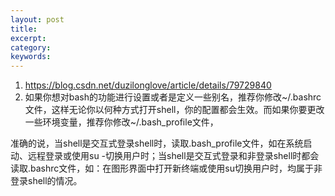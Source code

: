```yaml
---
layout: post
title:   
excerpt:  
category: 
keywords: 
---
```


1. https://blog.csdn.net/duzilonglove/article/details/79729840
2. 如果你想对bash的功能进行设置或者是定义一些别名，推荐你修改~/.bashrc文件，这样无论你以何种方式打开shell，你的配置都会生效。而如果你要更改一些环境变量，推荐你修改~/.bash_profile文件，

准确的说，当shell是交互式登录shell时，读取.bash_profile文件，如在系统启动、远程登录或使用su -切换用户时；当shell是交互式登录和非登录shell时都会读取.bashrc文件，如：在图形界面中打开新终端或使用su切换用户时，均属于非登录shell的情况。


